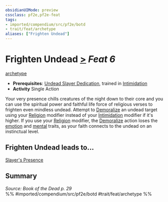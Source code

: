 ```yaml
---
obsidianUIMode: preview
cssclass: pf2e,pf2e-feat
tags:
- imported/compendium/src/pf2e/botd
- trait/feat/archetype
aliases: ["Frighten Undead"]
---
```

# Frighten Undead  [>](chapter-9-playing-the-game.md#Actions "Single Action") *Feat 6*  
[archetype](archetype.md)  

- **Prerequisites**: [Undead Slayer Dedication](undead-slayer-dedication-botd.md), trained in [Intimidation](../skills.md#Intimidation)
- **Activity** Single Action

Your very presence chills creatures of the night down to their core and you can use the spiritual power and faithful life force of religious verses to frighten even mindless undead. Attempt to [Demoralize](demoralize.md) an undead target using your [Religion](../skills.md#Religion) modifier instead of your [Intimidation](../skills.md#Intimidation) modifier if it's higher. If you use your [Religion](../skills.md#Religion) modifier, the [Demoralize](demoralize.md) action loses the [emotion](emotion.md) and [mental](mental.md) traits, as your faith connects to the undead on an instinctual level.

## Frighten Undead leads to...

[Slayer's Presence](slayers-presence-botd.md)

## Summary

*Source: Book of the Dead p. 29*  
%% #imported/compendium/src/pf2e/botd #trait/feat/archetype %%